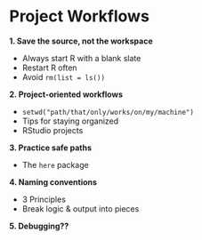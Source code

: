 # Project Workflows

**1. Save the source, not the workspace**  

- Always start R with a blank slate  
- Restart R often  
- Avoid `rm(list = ls())`

**2. Project-oriented workflows**  

- `setwd("path/that/only/works/on/my/machine")`  
- Tips for staying organized  
- RStudio projects

**3. Practice safe paths**  

- The `here` package  

**4. Naming conventions**  

- 3 Principles  
- Break logic & output into pieces  

**5. Debugging??**